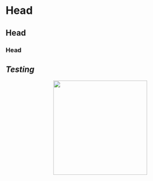 # Head
## Head
### Head
*Testing*
---

<p align="center">
  <img width="250" height="250" src="/Users/davidtorres/Documents/Github_SQL/SQL_Code/images/pizza_runner.png">
</p>